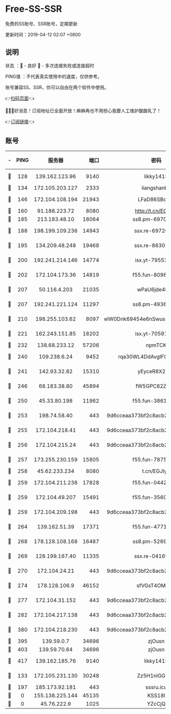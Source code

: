 # Free-SS-SSR

免费的SS账号、SSR账号，定期更新

更新时间：2019-04-12 02:07 +0800

## 说明

状态     ：🙂 - 良好 🙁 - 多次连接失败或连接超时

PING值   ：不代表真实使用中的速度，仅供参考。

账号兼容SS、SSR，你可以自由在两个软件中使用。

👉[扫码页面](https://liesauer.github.io/Free-SS-SSR/)👈

🎉🎉🎉好消息！订阅地址已全面开放！麻麻再也不用担心我要人工维护酸酸乳了！

👉[订阅链接](https://www.liesauer.net/yogurt/subscribe?ACCESS_TOKEN=DAYxR3mMaZAsaqUb)👈

## 账号

|-|PING|服务器|端口|密码|加密方式|区域|
|:----:|:----:|:-----:|-----:|:----:|:----:|:----:|
|🙂|128|139.162.123.96|9140|likky1415|aes-256-cfb|JP|
|🙂|134|172.105.203.127|2333|liangshanbo|chacha20|JP|
|🙂|146|172.104.108.194|21943|LFaD86SBq2lY|aes-256-cfb|JP|
|🙂|160|91.188.223.72|8080|http://t.cn/EGJIyrl|rc4-md5|RU|
|🙂|185|213.183.48.10|18064|ss8.pm-69704775|rc4-md5|RU|
|🙂|188|198.199.109.236|14943|ssx.re-69726715|aes-256-cfb|US|
|🙂|195|134.209.48.248|19468|ssx.re-86302752|aes-256-cfb|US|
|🙂|200|192.241.214.146|14774|isx.yt-79553364|aes-256-cfb|US|
|🙂|202|172.104.173.36|14819|f55.fun-80989393|aes-256-cfb|SG|
|🙂|207|50.116.4.203|21035|wPaU6jde4NZT|aes-256-cfb|US|
|🙂|207|192.241.221.124|11297|ss8.pm-49366611|aes-256-cfb|US|
|🙂|210|198.255.103.62|8097|eIW0Dnk69454e6nSwuspv9DmS201tQ0D|aes-256-cfb|US|
|🙂|221|162.243.151.85|18202|isx.yt-70591909|aes-256-cfb|US|
|🙂|232|138.68.233.12|57206|npmTCK|rc4-md5|US|
|🙂|240|109.238.6.24|9452|rqa30WL4DdAvgIFG6Fs3znzTa|aes-256-cfb|FR|
|🙂|241|142.93.32.82|15310|yEyceR8X2EVd|aes-256-cfb|GB|
|🙂|246|68.183.38.80|45894|fW5GPC82Z97G|aes-256-cfb|GB|
|🙂|250|45.33.80.198|11962|f55.fun-38615742|aes-256-cfb|US|
|🙂|253|198.74.58.40|443|9d6cceaa373bf2c8acb22e60b6a58be6|aes-256-cfb|US|
|🙂|255|172.104.218.41|443|9d6cceaa373bf2c8acb22e60b6a58be6|aes-256-cfb|US|
|🙂|256|172.104.215.24|443|9d6cceaa373bf2c8acb22e60b6a58be6|aes-256-cfb|US|
|🙂|257|173.255.230.159|15805|f55.fun-78754827|aes-256-cfb|US|
|🙂|258|45.62.233.234|8080|t.cn/EGJIyrl|rc4-md5|CA|
|🙂|259|172.104.211.238|17828|f55.fun-04428488|aes-256-cfb|US|
|🙂|259|172.104.49.207|15491|f55.fun-35608274|aes-256-cfb|SG|
|🙂|259|172.104.209.198|443|9d6cceaa373bf2c8acb22e60b6a58be6|aes-256-cfb|US|
|🙂|264|139.162.51.39|17371|f55.fun-47715788|aes-256-cfb|SG|
|🙂|268|178.128.108.168|16487|ss8.pm-52699195|aes-256-cfb|SG|
|🙂|269|128.199.167.40|11335|ssx.re-04169408|aes-256-cfb|SG|
|🙂|270|172.104.24.21|443|9d6cceaa373bf2c8acb22e60b6a58be6|aes-256-cfb|US|
|🙂|274|178.128.106.9|46152|sfVGsT4OMxHC|aes-256-cfb|SG|
|🙂|277|172.104.31.152|443|9d6cceaa373bf2c8acb22e60b6a58be6|aes-256-cfb|US|
|🙂|282|172.104.217.138|443|9d6cceaa373bf2c8acb22e60b6a58be6|aes-256-cfb|US|
|🙂|380|172.104.218.230|443|9d6cceaa373bf2c8acb22e60b6a58be6|aes-256-cfb|US|
|🙂|395|139.59.0.7|34696|zjOusn|chacha20|IN|
|🙂|403|139.59.70.64|34696|zjOusn|chacha20|IN|
|🙂|417|139.162.185.76|9140|likky1415|aes-256-cfb|DE|
|🙂|133|172.105.231.130|30248|Zz5H1nlGGKHx|aes-256-cfb|JP|
|🙂|197|185.173.92.181|443|sssru.icu|rc4-md5|RU|
|🙁|0|155.138.225.144|45135|KSS18l|rc4-md5|US|
|🙁|0|45.76.222.9|1025|YZcCjQ|rc4-md5|JP|

